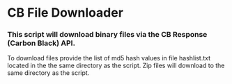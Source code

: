 # CB File Downloader
### This script will download binary files via the CB Response (Carbon Black) API.

To download files provide the list of md5 hash values in file hashlist.txt located in the the same directory as the script. Zip files will download to the same directory as the script.
